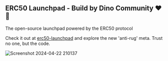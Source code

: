 ## ERC50 Launchpad - Build by Dino Community ❤️🦖

The open-source launchpad powered by the ERC50 protocol

Check it out at [erc50-launchpad](https://erc50-launchpad.vercel.app/) and explore the new 'anti-rug' meta. Trust no one, but the code.

![Screenshot 2024-04-22 210137](https://github.com/salluthdev/erc50-launchpad/assets/83701344/fdc8f3e1-aeca-47a3-b136-d56ee95e99e5)

